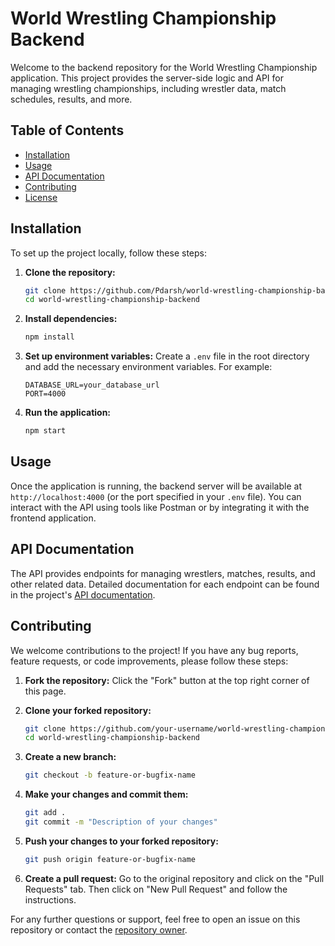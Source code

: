 # World Wrestling Championship Backend

Welcome to the backend repository for the World Wrestling Championship application. This project provides the server-side logic and API for managing wrestling championships, including wrestler data, match schedules, results, and more.

## Table of Contents

- [Installation](#installation)
- [Usage](#usage)
- [API Documentation](#api-documentation)
- [Contributing](#contributing)
- [License](#license)

## Installation

To set up the project locally, follow these steps:

1. **Clone the repository:**
    ```sh
    git clone https://github.com/Pdarsh/world-wrestling-championship-backend.git
    cd world-wrestling-championship-backend
    ```

2. **Install dependencies:**
    ```sh
    npm install
    ```

3. **Set up environment variables:**
    Create a `.env` file in the root directory and add the necessary environment variables. For example:
    ```env
    DATABASE_URL=your_database_url
    PORT=4000
    ```

4. **Run the application:**
    ```sh
    npm start
    ```

## Usage

Once the application is running, the backend server will be available at `http://localhost:4000` (or the port specified in your `.env` file). You can interact with the API using tools like Postman or by integrating it with the frontend application.

## API Documentation

The API provides endpoints for managing wrestlers, matches, results, and other related data. Detailed documentation for each endpoint can be found in the project's [API documentation](API_DOCUMENTATION.md).

## Contributing

We welcome contributions to the project! If you have any bug reports, feature requests, or code improvements, please follow these steps:

1. **Fork the repository:**
    Click the "Fork" button at the top right corner of this page.

2. **Clone your forked repository:**
    ```sh
    git clone https://github.com/your-username/world-wrestling-championship-backend.git
    cd world-wrestling-championship-backend
    ```

3. **Create a new branch:**
    ```sh
    git checkout -b feature-or-bugfix-name
    ```

4. **Make your changes and commit them:**
    ```sh
    git add .
    git commit -m "Description of your changes"
    ```

5. **Push your changes to your forked repository:**
    ```sh
    git push origin feature-or-bugfix-name
    ```

6. **Create a pull request:**
    Go to the original repository and click on the "Pull Requests" tab. Then click on "New Pull Request" and follow the instructions.


For any further questions or support, feel free to open an issue on this repository or contact the [repository owner](https://github.com/Pdarsh).

